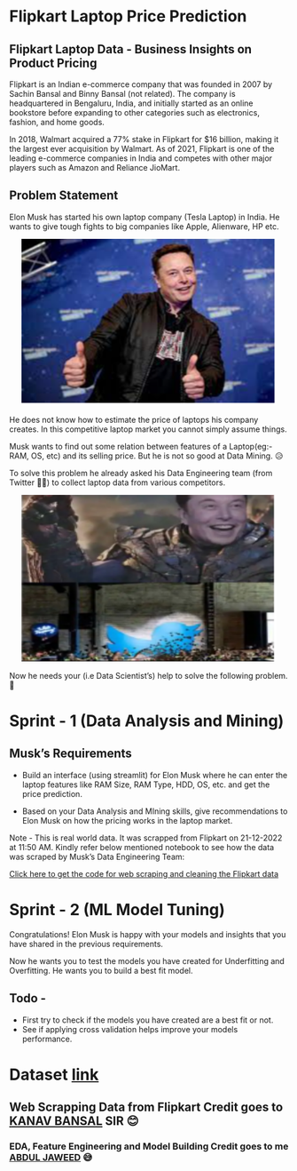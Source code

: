 # Flipkart Laptop Price Prediction

## Flipkart Laptop Data - Business Insights on Product Pricing

Flipkart is an Indian e-commerce company that was founded in 2007 by Sachin Bansal and Binny Bansal (not related). The company is headquartered in Bengaluru, India, and initially started as an online bookstore before expanding to other categories such as electronics, fashion, and home goods.

In 2018, Walmart acquired a 77% stake in Flipkart for $16 billion, making it the largest ever acquisition by Walmart. As of 2021, Flipkart is one of the leading e-commerce companies in India and competes with other major players such as Amazon and Reliance JioMart.


## Problem Statement

Elon Musk has started his own laptop company (Tesla Laptop) in India. He wants to give tough fights to big companies like Apple, Alienware, HP etc.

<p align="center">
  <img width="460" height="300" src="https://github.com/Abdul-Jaweed/Laptop-Price-Prediction/blob/main/Images/elon.PNG">
</p>

He does not know how to estimate the price of laptops his company creates. In this competitive laptop market you cannot simply assume things. 

Musk wants to find out some relation between features of a Laptop(eg:- RAM, OS,  etc) and its selling price. But he is not so good at Data Mining. 😥

To solve this problem he already asked his Data Engineering team (from Twitter 🐥🤭) to collect laptop data from various competitors.


<p align="center">
  <img width="460" height="300" src="https://github.com/Abdul-Jaweed/Laptop-Price-Prediction/blob/main/Images/elon1.PNG">
</p>



Now he needs your (i.e Data Scientist’s) help to solve the following problem. 🥰



# Sprint - 1 (Data Analysis and Mining)

## Musk’s Requirements

- Build an interface (using streamlit) for Elon Musk where he can enter the laptop features like RAM Size, RAM Type, HDD, OS, etc. and get the price prediction.

- Based on your Data Analysis and MIning skills, give recommendations to Elon Musk on how the pricing works in the laptop market.


Note - This is real world data. It was scrapped from Flipkart on 21-12-2022 at 11:50 AM. 
Kindly refer below mentioned notebook to see how the data was scraped by Musk’s Data Engineering Team:

[Click here to get the code for web scraping and cleaning the Flipkart data](https://github.com/bansalkanav/Machine_Learning_and_Deep_Learning/tree/master/Module%206%20-%20Case%20Studies/8.%20Regex%20and%20Webscrapping/Web%20Scrapping)





# Sprint - 2 (ML Model Tuning)

Congratulations! Elon Musk is happy with your models and insights that you have shared in the previous requirements. 

Now he wants you to test the models you have created for Underfitting and Overfitting. He wants you to build a best fit model.

## Todo - 

 - First try to check if the models you have created are a best fit or not.
 - See if applying cross validation helps improve your models performance.


 # Dataset [link](Dataset\laptop_details.csv)

## Web Scrapping Data from Flipkart Credit goes to [KANAV BANSAL](https://www.linkedin.com/in/kanavbansal/) SIR 😊

### EDA, Feature Engineering and Model Building Credit goes to me [ABDUL JAWEED](https://www.linkedin.com/in/abdul-jaweed-datascientist/) 😅
